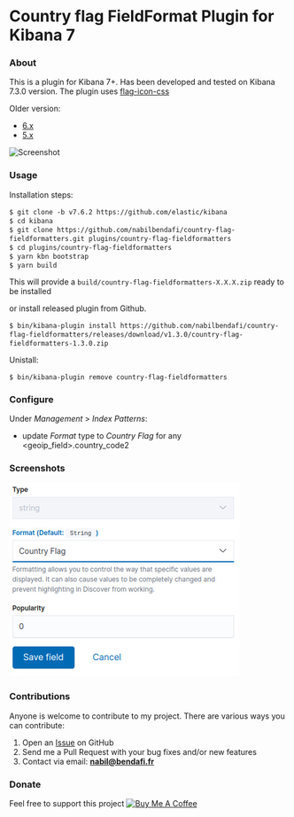 # Country flag FieldFormat Plugin for Kibana 7

### About
This is a plugin for Kibana 7+. Has been developed and tested on Kibana 7.3.0 version. The plugin uses [flag-icon-css](https://github.com/lipis/flag-icon-css)

Older version:
 - [6.x](https://github.com/nabilbendafi/country-flag-fieldformatters/tree/6.x)
 - [5.x](https://github.com/nabilbendafi/country-flag-fieldformatters/tree/5.x)

![Screenshot](https://raw.githubusercontent.com/nabilbendafi/country-flag-fieldformatters/master/images/country.jpg)

### Usage
Installation steps:
```
$ git clone -b v7.6.2 https://github.com/elastic/kibana
$ cd kibana
$ git clone https://github.com/nabilbendafi/country-flag-fieldformatters.git plugins/country-flag-fieldformatters
$ cd plugins/country-flag-fieldformatters
$ yarn kbn bootstrap
$ yarn build
```
This will provide a `build/country-flag-fieldformatters-X.X.X.zip` ready to be installed

or install released plugin from Github.
```
$ bin/kibana-plugin install https://github.com/nabilbendafi/country-flag-fieldformatters/releases/download/v1.3.0/country-flag-fieldformatters-1.3.0.zip
```

Unistall:
```
$ bin/kibana-plugin remove country-flag-fieldformatters
```

### Configure
Under _Management_ > _Index Patterns_:
 * update *Format* type to *Country Flag* for any <geoip_field>.country_code2

### Screenshots
![Screenshot](https://raw.githubusercontent.com/nabilbendafi/country-flag-fieldformatters/master/images/configuration.jpg)

### Contributions
Anyone is welcome to contribute to my project. There are various ways you can contribute:

1. Open an [Issue](https://github.com/nabilbendafi/country-flag-fieldformatters/issues) on GitHub
2. Send me a Pull Request with your bug fixes and/or new features
3. Contact via email: **nabil@bendafi.fr**

### Donate
Feel free to support this project
<a href="https://www.buymeacoffee.com/bBxq5vkoE" target="_blank"><img src="https://bmc-cdn.nyc3.digitaloceanspaces.com/BMC-button-images/custom_images/orange_img.png" alt="Buy Me A Coffee" style="height: auto !important;width: auto !important;" ></a>

